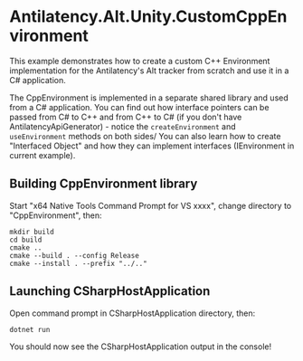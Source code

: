 # Antilatency.Alt.Unity.CustomCppEnvironment
This example demonstrates how to create a custom C++ Environment implementation for the Antilatency's Alt tracker from scratch and use it in a C# application.

The CppEnvironment is implemented in a separate shared library and used from a C# application. You can find out how interface pointers can be passed from C# to C++ and from C++ to C# (if you don't have AntilatencyApiGenerator) - notice the `createEnvironment` and `useEnvironment` methods on both sides/ You can also learn how to create "Interfaced Object" and how they can implement interfaces (IEnvironment in current example). 

## Building CppEnvironment library
Start "x64 Native Tools Command Prompt for VS xxxx", change directory to "CppEnvironment", then:

```
mkdir build
cd build
cmake ..
cmake --build . --config Release
cmake --install . --prefix "../.."
```

## Launching CSharpHostApplication
Open command prompt in CSharpHostApplication directory, then:

```
dotnet run
```
You should now see the CSharpHostApplication output in the console!
